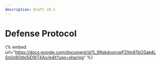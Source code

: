 ```yaml
---
description: Draft v0.1
---
```


# Defense Protocol

{% embed url="https://docs.google.com/document/d/1\_99skdvorcwPZllm97bOSak4LSn0z6GtbjSjD9jT4Ao/edit?usp=sharing" %}

